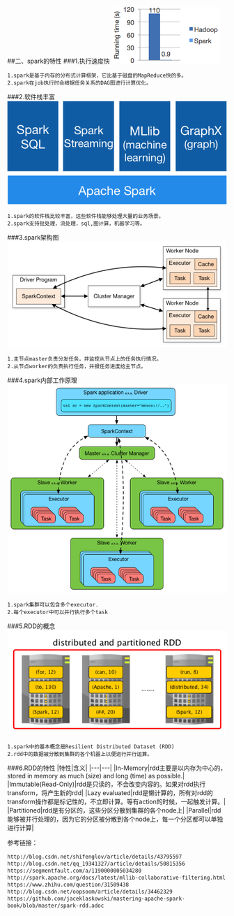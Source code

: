 ##二、spark的特性
###1.执行速度快
![](images/logistic-regression.png) 
```
1.spark是基于内存的分布式计算框架，它比基于磁盘的MapReduce快的多。
2.spark在job执行时会根据任务关系的DAG图进行计算优化。
```
###2.软件栈丰富
![](images/spark-stack.png) 
```
1.spark的软件栈比较丰富，这些软件栈能够处理大量的业务场景。
2.spark支持批处理，流处理，sql,图计算，机器学习等。
```

###3.spark架构图
![](images/cluster-overview.png) 
```
1.主节点master负责分发任务，并监控从节点上的任务执行情况。
2.从节点worker的负责执行任务，并报任务进度给主节点。
```

###4.spark内部工作原理
![](images/sparkapp-sparkcontext-master-slaves.png) 
```
1.spark集群可以包含多个executor.
2.每个executor中可以并行执行多个task
```
###5.RDD的概念
![](images/spark-rdd-partitioned-distributed.png) 
```
1.spark中的基本概念是Resilient Distributed Dataset (RDD)
2.rdd中的数据被分散到集群的各个机器上以便进行并行运算。
```
###6.RDD的特性
|特性|含义|
|---|---|
|In-Memory|rdd主要是以内存为中心的，stored in memory as much (size) and long (time) as possible.|
|Immutable(Read-Only)|rdd是只读的，不会改变内容的。如果对rdd执行transform，将产生新的rdd|
|Lazy evaluated|rdd是懒计算的，所有对rdd的transform操作都是标记性的，不立即计算。等有action的时候，一起触发计算。|
|Partitioned|rdd是有分区的，这些分区分散到集群的各个node上|
|Parallel|rdd能够被并行处理的，因为它的分区被分散到各个node上，每一个分区都可以单独进行计算|


参考链接：
```
http://blog.csdn.net/shifenglov/article/details/43795597
http://blog.csdn.net/qq_19341327/article/details/50815356
https://segmentfault.com/a/1190000005034280
http://spark.apache.org/docs/latest/mllib-collaborative-filtering.html
https://www.zhihu.com/question/31509438
http://blog.csdn.net/oopsoom/article/details/34462329
https://github.com/jaceklaskowski/mastering-apache-spark-book/blob/master/spark-rdd.adoc
```

